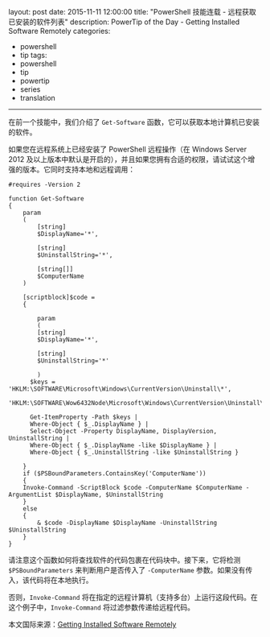 ﻿layout: post
date: 2015-11-11 12:00:00
title: "PowerShell 技能连载 - 远程获取已安装的软件列表"
description: PowerTip of the Day - Getting Installed Software Remotely
categories:
- powershell
- tip
tags:
- powershell
- tip
- powertip
- series
- translation
---
在前一个技能中，我们介绍了 `Get-Software` 函数，它可以获取本地计算机已安装的软件。

如果您在远程系统上已经安装了 PowerShell 远程操作（在 Windows Server 2012 及以上版本中默认是开启的），并且如果您拥有合适的权限，请试试这个增强的版本。它同时支持本地和远程调用：

    #requires -Version 2
    
    function Get-Software
    {
        param
        (
            [string]
            $DisplayName='*',
    
            [string]
            $UninstallString='*',
    
            [string[]]
            $ComputerName
        )
    
        [scriptblock]$code =
        {
    
            param
            (
            [string]
            $DisplayName='*',
    
            [string]
            $UninstallString='*'
    
            )
          $keys = 'HKLM:\SOFTWARE\Microsoft\Windows\CurrentVersion\Uninstall\*',
           'HKLM:\SOFTWARE\Wow6432Node\Microsoft\Windows\CurrentVersion\Uninstall\*'
        
          Get-ItemProperty -Path $keys |
          Where-Object { $_.DisplayName } |
          Select-Object -Property DisplayName, DisplayVersion, UninstallString |
          Where-Object { $_.DisplayName -like $DisplayName } |
          Where-Object { $_.UninstallString -like $UninstallString }
    
        }
        if ($PSBoundParameters.ContainsKey('ComputerName'))
        {
        Invoke-Command -ScriptBlock $code -ComputerName $ComputerName -ArgumentList $DisplayName, $UninstallString
        }
        else
        {
            & $code -DisplayName $DisplayName -UninstallString $UninstallString
        }
    }

请注意这个函数如何将查找软件的代码包裹在代码块中。接下来，它将检测 `$PSBoundParameters` 来判断用户是否传入了 `-ComputerName` 参数。如果没有传入，该代码将在本地执行。

否则，`Invoke-Command` 将在指定的远程计算机（支持多台）上运行这段代码。在这个例子中，`Invoke-Command` 将过滤参数传递给远程代码。

<!--more-->
本文国际来源：[Getting Installed Software Remotely](http://powershell.com/cs/blogs/tips/archive/2015/11/11/getting-installed-software-remotely.aspx)
